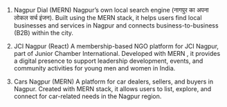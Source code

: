 1. Nagpur Dial (MERN)
Nagpur’s own local search engine (नागपुर का अपना लोकल सर्च इंजन).
Built using the MERN stack, it helps users find local businesses and services in Nagpur and connects business-to-business (B2B) within the city.

2. JCI Nagpur (React)
A membership-based NGO platform for JCI Nagpur, part of Junior Chamber International.
Developed with MERN , it provides a digital presence to support leadership development, events, and community activities for young men and women in India.

3. Cars Nagpur (MERN)
A platform for car dealers, sellers, and buyers in Nagpur.
Created with MERN stack, it allows users to list, explore, and connect for car-related needs in the Nagpur region.
